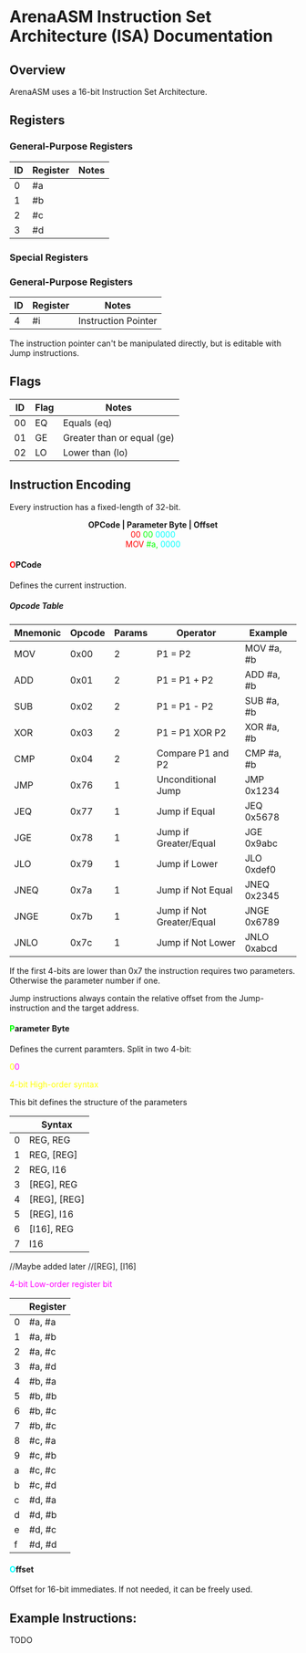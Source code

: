 # ArenaASM Instruction Set Architecture (ISA) Documentation

## Overview

ArenaASM uses a 16-bit Instruction Set Architecture.

## Registers

### General-Purpose Registers
| ID      | Register    | Notes       |
| --------| ----------- | ----------- |
| 0       | #a          |             |
| 1       | #b          |             |
| 2       | #c          |             |
| 3       | #d          |             |

### Special Registers
### General-Purpose Registers
| ID      | Register    | Notes       |
| --------| ----------- | ----------- |
| 4       | #i          | Instruction Pointer |

The instruction pointer can't be manipulated directly, but is editable with Jump instructions.

## Flags

| ID | Flag | Notes                     |
| -- | ---- | ------------------------- |
| 00 | EQ   | Equals (eq)               |
| 01 | GE   | Greater than or equal (ge)|
| 02 | LO   | Lower than (lo)           |

## Instruction Encoding

Every instruction has a fixed-length of 32-bit.


<div style="text-align: center">
<b>OPCode | Parameter Byte | Offset</b><br />
<span style="color:#f00">00</span> <span style="color:#0f0">00</span> <span style="color:#0ff">0000</span>
<br />
<span style="color:#f00">MOV</span> <span style="color:#0f0">#a, </span> <span style="color:#0ff">0000</span>
</div>

#### <span style="color:#f00">O</span>PCode
Defines the current instruction.

##### Opcode Table
| Mnemonic | Opcode | Params | Operator                | Example              |
| ---------| -------| -------| ------------------------| -------------------- |
| MOV      | 0x00   | 2      | P1 = P2                  | MOV #a, #b          |
| ADD      | 0x01   | 2      | P1 = P1 + P2             | ADD #a, #b          |
| SUB      | 0x02   | 2      | P1 = P1 - P2             | SUB #a, #b          |
| XOR      | 0x03   | 2      | P1 = P1 XOR P2           | XOR #a, #b          |
| CMP      | 0x04   | 2      | Compare P1 and P2        | CMP #a, #b          |
| JMP      | 0x76   | 1      | Unconditional Jump       | JMP 0x1234          |
| JEQ      | 0x77   | 1      | Jump if Equal            | JEQ 0x5678          |
| JGE      | 0x78   | 1      | Jump if Greater/Equal    | JGE 0x9abc          |
| JLO      | 0x79   | 1      | Jump if Lower            | JLO 0xdef0          |
| JNEQ     | 0x7a   | 1      | Jump if Not Equal        | JNEQ 0x2345         |
| JNGE     | 0x7b   | 1      | Jump if Not Greater/Equal| JNGE 0x6789         |
| JNLO     | 0x7c   | 1      | Jump if Not Lower        | JNLO 0xabcd         |

If the first 4-bits are lower than 0x7 the instruction requires two parameters.
Otherwise the parameter number if one.

Jump instructions always contain the relative offset from the Jump-instruction and the target address.

#### <span style="color:#0f0">P</span>arameter Byte
Defines the current paramters.
Split in two 4-bit:

<span style="color:#ff0">0</span><span style="color:#f0f">0</span>

<span style="color:#ff0">4-bit High-order syntax</span>

This bit defines the structure of the parameters

|         | Syntax       |
| --------| ------------ |
| 0       | REG, REG     |
| 1       | REG, [REG]   |
| 2       | REG, I16     |
| 3       | [REG], REG   |
| 4       | [REG], [REG] |
| 5       | [REG], I16   |
| 6       | [I16], REG   |
| 7       | I16          |

//Maybe added later
//[REG], [I16]

<span style="color:#f0f">4-bit Low-order register bit</span>

|         | Register     |
| --------| ------------ |
| 0       | #a, #a       |
| 1       | #a, #b       |
| 2       | #a, #c       |
| 3       | #a, #d       |
| 4       | #b, #a       |
| 5       | #b, #b       |
| 6       | #b, #c       |
| 7       | #b, #c       |
| 8       | #c, #a       |
| 9       | #c, #b       |
| a       | #c, #c       |
| b       | #c, #d       |
| c       | #d, #a       |
| d       | #d, #b       |
| e       | #d, #c       |
| f       | #d, #d       |

#### <span style="color:#0ff">O</span>ffset
Offset for 16-bit immediates.
If not needed, it can be freely used.

## Example Instructions:
TODO

